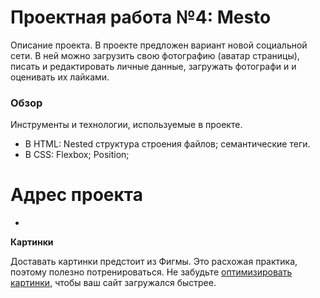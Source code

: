 # Проектная работа №4: Mesto

Описание проекта.
В проекте предложен вариант новой социальной сети. В ней можно загрузить свою фотографию (аватар страницы), писать и редактировать личные данные, загружать фотографи и и оценивать их лайками. 
### Обзор
Инструменты и технологии, используемые в проекте.
* В HTML:
Nested структура строения файлов;
cемантические теги.
* В CSS:
Flexbox;
Position;

# Адрес проекта

* 

**Картинки**

Доставать картинки предстоит из Фигмы. Это расхожая практика, поэтому полезно потренироваться.
Не забудьте [оптимизировать картинки](https://tinypng.com/), чтобы ваш сайт загружался быстрее.
